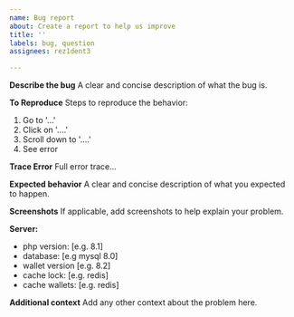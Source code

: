 ```yaml
---
name: Bug report
about: Create a report to help us improve
title: ''
labels: bug, question
assignees: rez1dent3

---
```


**Describe the bug**
A clear and concise description of what the bug is.

**To Reproduce**
Steps to reproduce the behavior:
1. Go to '...'
2. Click on '....'
3. Scroll down to '....'
4. See error

**Trace Error**
Full error trace...

**Expected behavior**
A clear and concise description of what you expected to happen.

**Screenshots**
If applicable, add screenshots to help explain your problem.

**Server:**
 - php version: [e.g. 8.1]
 - database: [e.g mysql 8.0]
 - wallet version [e.g. 8.2]
 - cache lock: [e.g. redis]
 - cache wallets: [e.g. redis]

**Additional context**
Add any other context about the problem here.
